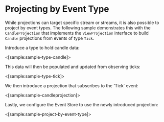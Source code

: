 # Projecting by Event Type

While projections can target specific stream or streams, it is also possible to project by event types. The following sample demonstrates this with the `CandleProjection` that implements the `ViewProjection` interface to build `Candle` projections from events of type `Tick`.

Introduce a type to hold candle data:

<[sample:sample-type-candle]>

This data will then be populated and updated from observing ticks:

<[sample:sample-type-tick]>

We then introduce a projection that subscribes to the 'Tick' event:

<[sample:sample-candleprojection]>

Lastly, we configure the Event Store to use the newly introduced projection:

<[sample:sample-project-by-event-type]>
